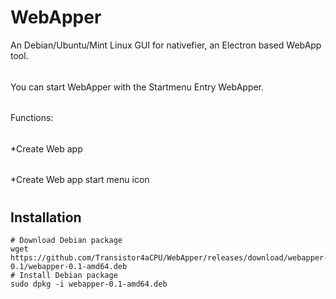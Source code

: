 # WebApper
An Debian/Ubuntu/Mint Linux GUI for nativefier, an Electron based WebApp tool.
######
You can start WebApper with the Startmenu Entry WebApper.
######
Functions:
######
*Create Web app
######
*Create Web app start menu icon
#
## Installation
```
# Download Debian package 
wget https://github.com/Transistor4aCPU/WebApper/releases/download/webapper-0.1/webapper-0.1-amd64.deb
# Install Debian package 
sudo dpkg -i webapper-0.1-amd64.deb
```
